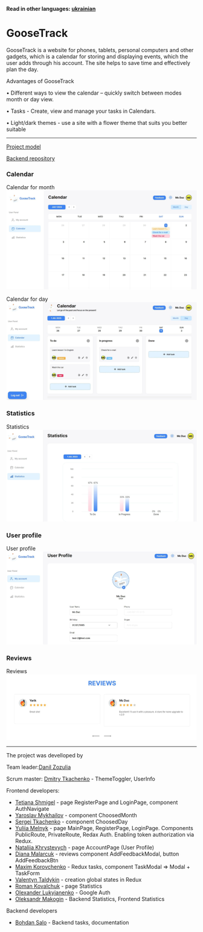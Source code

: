 **Read in other languages: [ukrainian](README.md)**

# GooseTrack

GooseTrack is a website for phones, tablets, personal computers and other
gadgets, which is a calendar for storing and displaying events, which the user
adds through his account. The site helps to save time and effectively plan the
day.

Advantages of GooseTrack

• Different ways to view the calendar – quickly switch between modes month or
day view.

• Tasks - Create, view and manage your tasks in Calendars.

• Light/dark themes - use a site with a flower theme that suits you better
suitable

---

<a href="https://www.figma.com/file/kXtsjq7Tts3YzolUVqgNsp/Goose-Track?type=design&node-id=172-1012&mode=design&t=kZx2aNhGi8r3Pdbw-0">Project
model </a>

<a href="https://github.com/mitrytk/goose-track-api">
Backend repository</a>

### Calendar

Calendar for month ![ChoosedMonth](./assets/calendar-choosed-month.jpg)

Calendar for day ![ChoosedMonth](./assets/calendar-choosed-day.jpg)

### Statistics

Statistics ![Statistics](./assets/statistics.jpg)

### User profile

User profile ![UserProfile](./assets/user-profile.jpg)

### Reviews

Reviews ![Reviews](./assets/reviews.jpg)

---

The project was develloped by

Team leader:<a href="https://github.com/vadrille12">Danil Zozulia</a>

Scrum master: <a href="https://github.com/mitrytk">Dmitry Tkachenko</a> -
ThemeToggler, UserInfo

Frontend developers:

- <a href="https://github.com/TaniaShmigel">Tetiana Shmigel</a> - page
  RegisterPage and LoginPage, component AuthNavigate
- <a href="https://github.com/Yaroslav12002">Yaroslav Mykhailov</a> - component
  ChoosedMonth
- <a href="https://github.com/SergeiTkachenko">Sergei Tkachenko</a> - component
  ChoosedDay
- <a href="https://github.com/MelnykY">Yuliia Melnyk</a> - page MainPage,
  RegisterPage, LoginPage. Components PublicRoute, PrivateRoute, Redax Auth.
  Enabling token authorization via Redux.
- <a href="https://github.com/NatalieUSA">Nataliia Khrystevych</a> - page
  AccountPage (User Profile)
- <a href="https://github.com/diana1m">Diana Malarcuk</a> - reviews component
  AddFeedbackModal, button AddFeedbackBtn
- <a href="https://github.com/MaxKorovchenko">Maxim Korovchenko</a> - Redux
  tasks, component TaskModal => Modal + TaskForm
- <a href="https://github.com/VlikToldo">Valentyn Taldykin</a> - creation global
  states in Redux
- <a href="https://github.com/romis44">Roman Kovalchuk</a> - page Statistics
- <a href="">Olexander Lukyianenko</a> - Google Auth
- <a href="https://github.com/SashaMak19">Oleksandr Makogin</a> - Backend
  Statistics, Frontend Statistics

Backend developers

- <a href="https://github.com/Pibodee">Bohdan Salo</a> - Backend tasks,
  documentation
